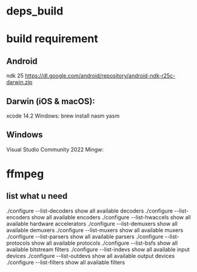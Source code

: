# deps_build


# build requirement
## Android
ndk 25
https://dl.google.com/android/repository/android-ndk-r25c-darwin.zip

## Darwin (iOS & macOS):
xcode 14.2
Windows:
brew install nasm yasm

## Windows
Visual Studio Community 2022
Mingw:

# ffmpeg
## list what u need
./configure --list-decoders          show all available decoders
./configure --list-encoders          show all available encoders
./configure --list-hwaccels          show all available hardware accelerators
./configure --list-demuxers          show all available demuxers
./configure --list-muxers            show all available muxers
./configure --list-parsers           show all available parsers
./configure --list-protocols         show all available protocols
./configure --list-bsfs              show all available bitstream filters
./configure --list-indevs            show all available input devices
./configure --list-outdevs           show all available output devices
./configure --list-filters           show all available filters